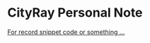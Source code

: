 # CityRay Personal Note

[For record snippet code or something ...](https://github.com/CityRay/Blog/issues)

